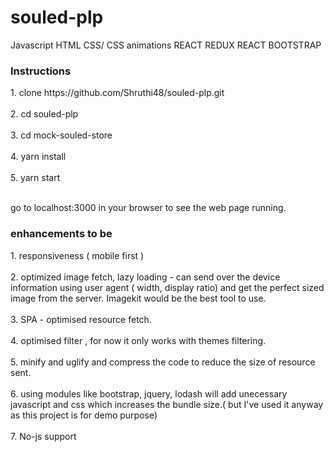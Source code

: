 # souled-plp
Javascript
HTML
CSS/ CSS animations
REACT
REDUX
REACT BOOTSTRAP

<h3>Instructions </h3>
1. clone https://github.com/Shruthi48/souled-plp.git<br></br>
2. cd souled-plp<br></br>
3. cd mock-souled-store<br></br>
4. yarn install<br></br>
5. yarn start<br></br>

<p>go to localhost:3000 in your browser to see the web page running.</p>

<h3>enhancements to be</h3>
1. responsiveness ( mobile first )<br></br>
2. optimized image fetch, lazy loading - can send over the device information using user agent ( width, display ratio) and get the perfect sized image from the server. Imagekit would be the best tool to use.<br></br>
3. SPA - optimised resource fetch.<br></br>
4. optimised filter , for now it only works with themes filtering.<br></br>
5. minify and uglify and compress the code to reduce the size of resource sent.<br></br>
6. using modules like bootstrap, jquery, lodash will add unecessary javascript and css which increases the bundle size.( but I've used it anyway as this project is for demo purpose)<br></br>
7. No-js support<br></br>
